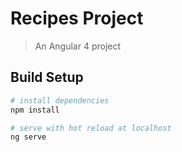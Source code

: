 # Recipes Project

> An Angular 4 project

## Build Setup

``` bash
# install dependencies
npm install

# serve with hot reload at localhost
ng serve

